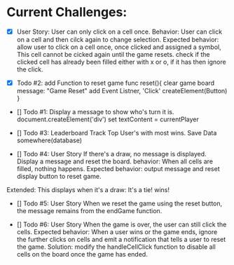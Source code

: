 # Current Challenges: 

- [x]  User Story: 
User can only click on a cell once.
Behavior: User can click on a cell and then cilck again to change selection.
Expected behavior: allow user to click on a cell once, once clicked and assigned a symbol, This cell cannot be cicked again until the game resets.
check if the clicked cell has already been filled either with x or o, if it has then ignore the click.

- [x]  Todo #2: add Function to reset game 
func reset(){
    clear game board
    message: "Game Reset"
    add Event Listner, 'Click'
    createElement(Button) 
}

- [] Todo #1: Display a message to show who's turn it is.
document.createElement('div')
set textContent = currentPlayer

- [] Todo #3: Leaderboard 
Track Top User's with most wins.
Save Data somewhere(database)

- [] Todo #4: User Story
If there's a draw, no message is displayed.
Display a message and reset the board.
behavior: When all cells are filled, nothing happens.
Expected behavior: output message and reset display button to reset game.

Extended: This displays when it's a draw: It's a tie! wins!

- [] Todo #5: User Story
When we reset the game using the reset button, the message remains from the endGame function.

- [] Todo #6: User Story
When the game is over, the user can still click the cells.
Expected behavior: When a user wins or the game ends, ignore the further clicks on cells and emit a notification that tells a user to reset the game.
Solution: modify the handleCellClick function to disable all cells on the board once the game has ended.


